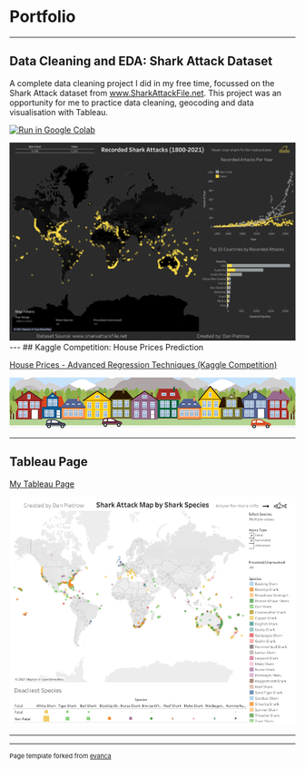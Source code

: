 # Portfolio

---
## Data Cleaning and EDA: Shark Attack Dataset

A complete data cleaning project I did in my free time, focussed on the Shark Attack dataset from www.SharkAttackFile.net. This project was an opportunity for me to practice data cleaning, geocoding and data visualisation with Tableau.

[![Run in Google Colab](https://img.shields.io/badge/Colab-Run_in_Google_Colab-blue?logo=Google&logoColor=FDBA18)](https://colab.research.google.com/drive/1683XR1ShUnWxbDk6DC7cSewFijdxpEOf?authuser=1#scrollTo=JZQGr89k6TGY)

<center><img src="images/FatalDashboard.png?raw=true"/></center>
---
## Kaggle Competition: House Prices Prediction

<a href="https://colab.research.google.com/drive/1683XR1ShUnWxbDk6DC7cSewFijdxpEOf?authuser=1#scrollTo=JZQGr89k6TGY" target="_blank">House Prices - Advanced Regression Techniques (Kaggle Competition)</a>
<!-- [My Tableau Page](https://public.tableau.com/app/profile/dan.pietrow) -->
<img src="images/housesbanner.png?raw=true"/>

---
## Tableau Page
<a href="https://public.tableau.com/app/profile/dan.pietrow" target="_blank">My Tableau Page</a>
<!-- [My Tableau Page](https://public.tableau.com/app/profile/dan.pietrow) -->
<img src="images/SpeciesDashboard.png?raw=true"/>

---




---
<p style="font-size:11px">Page template forked from <a href="https://github.com/evanca/quick-portfolio">evanca</a></p>
<!-- Remove above link if you don't want to attibute -->
